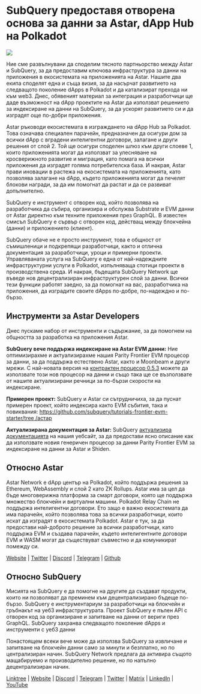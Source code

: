 # SubQuery предоставя отворена основа за данни за Astar, dApp Hub на Polkadot

![](https://miro.medium.com/max/1400/1*VtFbnTYV48Y5mpZtwZsdXA.png)

Ние сме развълнувани да споделим тясното партньорство между Astar и SubQuery, за да предоставим ключова инфраструктура за данни на приложения в екосистемата на приложенията на Astar. Нашите два екипа споделят една и съща визия, за да насърчат развитието на следващото поколение dApps в Polkadot и да катализират прехода ни към web3. Днес, обявеният материал за интеграция и разработчици ще даде възможност на dApp проектите на Astar да използват решението за индексиране на данни на SubQuery, за да ускорят развитието си и да изградят още по-добри приложения.

Astar ръководи екосистемата в изграждането на dApp Hub за Polkadot. Това означава специален парачейн, предназначен да осигури дом за всички dApp с вградени интелигентни договори, залагане и други решения от слой 2. Той ще осигури споделен шлюз към други слоеве 1, които приложенията могат да използват за улесняване на кросверижното развитие и миграция, като помага на всички приложения да изградят голяма потребителска база. И накрая, Astar прави иновации в растежа на екосистемата на приложенията, като позволява залагане на dApp, където приложенията могат да печелят блокови награди, за да им помогнат да растат и да се развиват допълнително.

SubQuery е инструмент с отворен код, който позволява на разработчика да събира, организира и обслужва Substrate и EVM данни от Astar директно към техните приложения през GraphQL. В известен смисъл SubQuery е сървър с отворен код, действащ между блокчейна (данни) и приложението (клиент).

SubQuery обаче не е просто инструмент, това е общност от съмишленици и подкрепящи разработчици, както и отлична документация за разработчици, уроци и примерни проекти. Управляваната услуга на SubQuery е една от най-надеждните инфраструктурни услуги в Polkadot, изпълняваща стотици проекти в производствена среда. И накрая, бъдещата SubQuery Network ще въведе нов децентрализиран инфраструктурен слой за данни. Всички тези функции работят заедно, за да помогнат на вас, разработчика на приложения, да изградите своите dApps по-добре, по-надеждно и по-бързо.

## **Инструменти за Astar Developers**

Днес пускаме набор от инструменти и съдържание, за да помогнем на общността за разработка на приложения Astar.

**SubQuery вече поддържа индексиране на Astar EVM данни:** Ние оптимизирахме и актуализирахме нашия Parity Frontier EVM процесор за данни, за да поддържа естествено Astar, както и Moonbeam и други мрежи. С най-новата версия на [контрактен процесор 0.5.3](https://github.com/subquery/subql/releases/tag/contract-processors%2F0.5.3) можете да използвате този нов процесор на данни и също така ще се възползвате от нашите актуализирани речници за по-бързи скорости на индексиране.

**Примерен проект:** SubQuery и Astar си сътрудничиха, за да пуснат примерен проект, който индексира както EVM събития, така и повиквания: [https://github.com/subquery/tutorials-frontier-evm-starter/tree /астар](https://github.com/subquery/tutorials-frontier-evm-starter/tree/astar)

**Актуализирана документация за Astar:** SubQuery [актуализира документацията](https://university.subquery.network/build/substrate-evm.html) на нашия уебсайт, за да предостави ясно описание как да използвате новия генеричен процесор за данни Parity Frontier EVM за индексиране на данни за Astar и Shiden.

## Относно Astar

Astar Network е dApp център на Polkadot, който поддържа решения за Ethereum, WebAssembly и слой 2 като ZK Rollups. Astar има за цел да бъде многоверижна платформа за смарт договори, която ще поддържа множество блокчейн и виртуални машини. Polkadot Relay Chain не поддържа интелигентни договори. Ето защо е важно екосистемата да има парачейн, който позволява това за всички разработчици, които искат да изградят в екосистемата Polkadot. Astar е тук, за да предостави най-доброто решение за всички разработчици, като поддържа EVM и създава парачейн, където интелигентните договори EVM и WASM могат да съществуват съвместно и да комуникират помежду си.

[Website](https://astar.network/) | [Twitter](https://twitter.com/AstarNetwork) | [Discord](https://discord.gg/Z3nC9U4) | [Telegram](https://t.me/PlasmOfficial) | [Github](https://github.com/AstarNetwork)

## Относно SubQuery

Мисията на SubQuery е да помогне на другите да създават продукти, които ни позволяват да преминем към децентрализирано бъдеще по-бързо. SubQuery е инструментариум за разработчици на блокчейн и гръбнакът на уеб3 инфраструктурата. Проект SubQuery е пълен API с отворен код за организиране и запитване на данни от вериги през GraphQL. SubQuery захранва следващото поколение dApps и инструменти с уеб3 данни

Понастоящем всеки вече може да използва SubQuery за извличане и запитване на блокчейн данни само за минути и безплатно, но по централизиран начин. SubQuery Network предлага да активира същото мащабируемо и производително решение, но по напълно децентрализиран начин.

[Linktree](https://linktr.ee/subquerynetwork) | [Website](https://subquery.network/) | [Discord](https://discord.com/invite/78zg8aBSMG) | [Telegram](https://t.me/subquerynetwork) | [Twitter](https://twitter.com/subquerynetwork) | [Matrix](https://matrix.to/#/#subquery:matrix.org) | [LinkedIn](https://www.linkedin.com/company/subquery) | [YouTube](https://www.youtube.com/channel/UCi1a6NUUjegcLHDFLr7CqLw)
